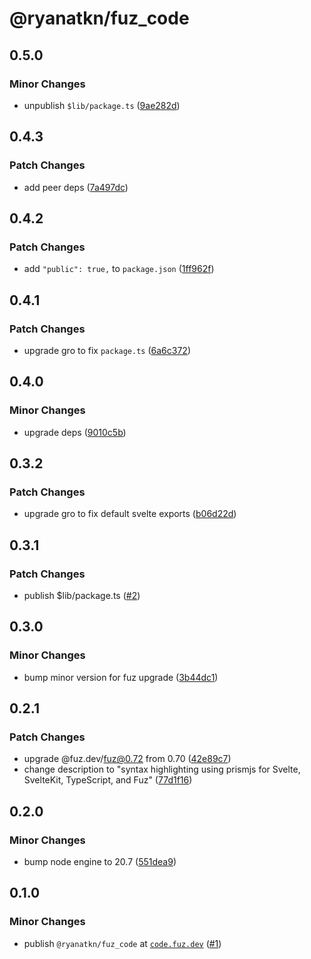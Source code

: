 # @ryanatkn/fuz_code

## 0.5.0

### Minor Changes

- unpublish `$lib/package.ts` ([9ae282d](https://github.com/ryanatkn/fuz_code/commit/9ae282d))

## 0.4.3

### Patch Changes

- add peer deps ([7a497dc](https://github.com/ryanatkn/fuz_code/commit/7a497dc))

## 0.4.2

### Patch Changes

- add `"public": true,` to `package.json` ([1ff962f](https://github.com/ryanatkn/fuz_code/commit/1ff962f))

## 0.4.1

### Patch Changes

- upgrade gro to fix `package.ts` ([6a6c372](https://github.com/ryanatkn/fuz_code/commit/6a6c372))

## 0.4.0

### Minor Changes

- upgrade deps ([9010c5b](https://github.com/ryanatkn/fuz_code/commit/9010c5b))

## 0.3.2

### Patch Changes

- upgrade gro to fix default svelte exports ([b06d22d](https://github.com/ryanatkn/fuz_code/commit/b06d22d))

## 0.3.1

### Patch Changes

- publish $lib/package.ts ([#2](https://github.com/ryanatkn/fuz_code/pull/2))

## 0.3.0

### Minor Changes

- bump minor version for fuz upgrade ([3b44dc1](https://github.com/ryanatkn/fuz_code/commit/3b44dc1))

## 0.2.1

### Patch Changes

- upgrade @fuz.dev/fuz@0.72 from 0.70 ([42e89c7](https://github.com/ryanatkn/fuz_code/commit/42e89c7))
- change description to "syntax highlighting using prismjs for Svelte, SvelteKit, TypeScript, and Fuz" ([77d1f16](https://github.com/ryanatkn/fuz_code/commit/77d1f16))

## 0.2.0

### Minor Changes

- bump node engine to 20.7 ([551dea9](https://github.com/ryanatkn/fuz_code/commit/551dea9))

## 0.1.0

### Minor Changes

- publish `@ryanatkn/fuz_code` at [`code.fuz.dev`](https://code.fuz.dev/) ([#1](https://github.com/ryanatkn/fuz_code/pull/1))
